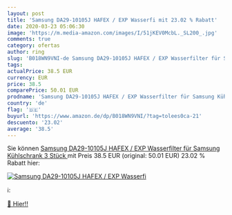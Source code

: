 ```yaml
---
layout: post
title: 'Samsung DA29-10105J HAFEX / EXP Wasserfi mit 23.02 % Rabatt'
date: 2020-03-23 05:06:30
image: 'https://m.media-amazon.com/images/I/51jKEV0McbL._SL200_.jpg'
comments: true
category: ofertas
author: ring
slug: 'B018WN9VNI-de Samsung DA29-10105J HAFEX / EXP Wasserfilter für Samsung...'
tags: 
actualPrice: 38.5 EUR
currency: EUR
price: 38.5
comparePrice: 50.01 EUR
prodname: 'Samsung DA29-10105J HAFEX / EXP Wasserfilter für Samsung Kühlschrank  3 Stück  '
country: 'de'
flag: '🇩🇪'
buyurl: 'https://www.amazon.de/dp/B018WN9VNI/?tag=tolees0ca-21'
descuento: '23.02'
average: '38.5'
---
```


Sie können [Samsung DA29-10105J HAFEX / EXP Wasserfilter für Samsung Kühlschrank  3 Stück  ](https://www.amazon.de/dp/B018WN9VNI/?tag=tolees0ca-21) mit Preis 38.5 EUR (original: 50.01 EUR) 23.02 % Rabatt hier:

[![Samsung DA29-10105J HAFEX / EXP Wasserfi](https://m.media-amazon.com/images/I/51jKEV0McbL._SL200_.jpg)](https://www.amazon.de/dp/B018WN9VNI/?tag=tolees0ca-21)

ℹ️:


[🛒 Hier!!](https://www.amazon.de/dp/B018WN9VNI/?tag=tolees0ca-21)
